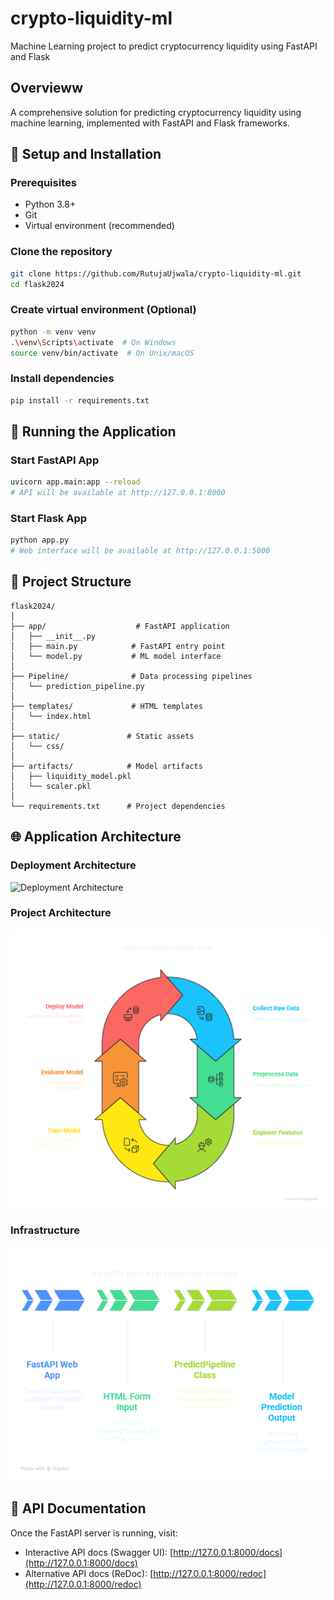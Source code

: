 # crypto-liquidity-ml

Machine Learning project to predict cryptocurrency liquidity using FastAPI and Flask

## Overvieww

A comprehensive solution for predicting cryptocurrency liquidity using machine learning, implemented with FastAPI and Flask frameworks.

## 🔧 Setup and Installation

### Prerequisites

- Python 3.8+
- Git
- Virtual environment (recommended)

### Clone the repository

```bash
git clone https://github.com/RutujaUjwala/crypto-liquidity-ml.git
cd flask2024
```

### Create virtual environment (Optional)

```bash
python -m venv venv
.\venv\Scripts\activate  # On Windows
source venv/bin/activate  # On Unix/macOS
```

### Install dependencies

```bash
pip install -r requirements.txt
```

## 🚀 Running the Application

### Start FastAPI App

```bash
uvicorn app.main:app --reload
# API will be available at http://127.0.0.1:8000
```

### Start Flask App

```bash
python app.py
# Web interface will be available at http://127.0.0.1:5000
```

## 📂 Project Structure

```blash
flask2024/
│
├── app/                    # FastAPI application
│   ├── __init__.py
│   ├── main.py            # FastAPI entry point
│   └── model.py           # ML model interface
│
├── Pipeline/              # Data processing pipelines
│   └── prediction_pipeline.py
│
├── templates/             # HTML templates
│   └── index.html
│
├── static/               # Static assets
│   └── css/
│
├── artifacts/            # Model artifacts
│   ├── liquidity_model.pkl
│   └── scaler.pkl
│
└── requirements.txt      # Project dependencies
```

## 🌐 Application Architecture

### Deployment Architecture

![Deployment Architecture](./reports/figures/deployment_architecture.png)

### Project Architecture

![Project Architecture](./reports/figures/Project_Architecture.png)

### Infrastructure

![Project Infrastructure](reports/figures/Project_Artitecture.png)

## 📝 API Documentation

Once the FastAPI server is running, visit:

- Interactive API docs (Swagger UI): [http://127.0.0.1:8000/docs](http://127.0.0.1:8000/docs)
- Alternative API docs (ReDoc): [http://127.0.0.1:8000/redoc](http://127.0.0.1:8000/redoc)
